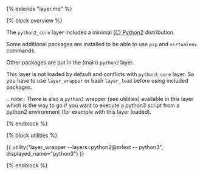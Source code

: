 {% extends "layer.md" %}

{% block overview %}

The `python2_core` layer includes a minimal [(C) Python2](http://python.org) distribution.

Some additional packages are installed to be able to use `pip` and `virtualenv` commands.

Other packages are put in the (main) `python2` layer.

This layer is not loaded by default and conflicts with `python3_core` layer.
So you have to use `layer_wrapper` or bash `layer_load` before using
included packages.

.. note::
    There is also a `python3` wrapper (see utilities) available in this layer which is the way to go if you want to execute a python3 script from a python2 environment (for example with this layer loaded).

{% endblock %}

{% block utilities %}

{{ utility("layer_wrapper --layers=python2@mfext -- python3", displayed_name="python3") }}

{% endblock %}
